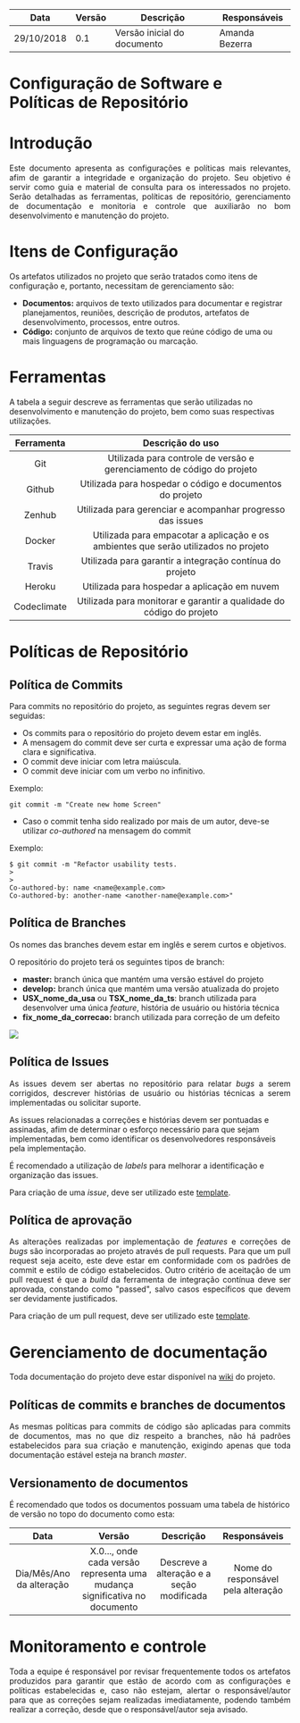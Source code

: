 Data | Versão | Descrição | Responsáveis
-- | -- | -- | --
29/10/2018 | 0.1 | Versão inicial do documento | Amanda Bezerra

# Configuração de Software e Políticas de Repositório

# Introdução
<p align="justify"> Este documento apresenta as configurações e políticas mais relevantes, afim de garantir a integridade e organização do projeto. Seu objetivo é servir como guia e material de consulta para os interessados no projeto.
Serão detalhadas as ferramentas, políticas de repositório, gerenciamento de documentação e monitoria e controle que auxiliarão no bom desenvolvimento e manutenção do projeto. </p>

# Itens de Configuração
Os artefatos utilizados no projeto que serão tratados como itens de configuração e, portanto, necessitam de gerenciamento são:
- **Documentos:** arquivos de texto utilizados para documentar e registrar planejamentos, reuniões, descrição de produtos, artefatos de desenvolvimento, processos, entre outros.
- **Código:** conjunto de arquivos de texto que reúne código de uma ou mais linguagens de programação ou marcação.

# Ferramentas
A tabela a seguir descreve as ferramentas que serão utilizadas no desenvolvimento e manutenção do projeto, bem como suas respectivas utilizações.

| Ferramenta | Descrição do uso |
| :--: | :--: |
| Git | Utilizada para controle de versão e gerenciamento de código do projeto |
| Github | Utilizada para hospedar o código e documentos do projeto |
| Zenhub | Utilizada para gerenciar e acompanhar progresso das issues |
| Docker | Utilizada para empacotar a aplicação e os ambientes que serão utilizados no projeto |
| Travis | Utilizada para garantir a integração contínua do projeto |
| Heroku | Utilizada para hospedar a aplicação em nuvem |
| Codeclimate | Utilizada para monitorar e garantir a qualidade do código do projeto |

# Políticas de Repositório

## Política de Commits
Para commits no repositório do projeto, as seguintes regras devem ser seguidas:
- Os commits para o repositório do projeto devem estar em inglês.
- A mensagem do commit deve ser curta e expressar uma ação de forma clara e significativa.
- O commit deve iniciar com letra maiúscula.
- O commit deve iniciar com um verbo no infinitivo.

Exemplo:
```
git commit -m "Create new home Screen"
```
- Caso o commit tenha sido realizado por mais de um autor, deve-se utilizar _co-authored_ na mensagem do commit

Exemplo:
```
$ git commit -m "Refactor usability tests.
>
>
Co-authored-by: name <name@example.com>
Co-authored-by: another-name <another-name@example.com>"
```

## Política de Branches
Os nomes das branches devem estar em inglês e serem curtos e objetivos.

O repositório do projeto terá os seguintes tipos de branch:

- **master:** branch única que mantém uma versão estável do projeto
- **develop:** branch única que mantém uma versão atualizada do projeto
- **USX_nome_da_usa** ou **TSX_nome_da_ts**: branch utilizada para desenvolver uma única _feature_, história de usuário ou história técnica
- **fix_nome_da_correcao:** branch utilizada para correção de um defeito

![](https://wac-cdn.atlassian.com/dam/jcr:b5259cce-6245-49f2-b89b-9871f9ee3fa4/03%20.svg?cdnVersion=k)

## Política de Issues
<p align="justify"> As issues devem ser abertas no repositório para relatar <i>bugs</i> a serem corrigidos, descrever histórias de usuário ou histórias técnicas a serem implementadas ou solicitar suporte.

As issues relacionadas a correções e histórias devem ser pontuadas e assinadas, afim de determinar o esforço necessário para que sejam implementadas, bem como identificar os desenvolvedores responsáveis pela implementação.

É recomendado a utilização de _labels_ para melhorar a identificação e organização das issues. </p>

Para criação de uma _issue_, deve ser utilizado este [template](https://github.com/DSW-2018/projetoDesenho/blob/master/.github/ISSUE_TEMPLATE.md).

## Política de aprovação
<p align="justify"> As alterações realizadas por implementação de <i>features</i> e correções de <i>bugs</i> são incorporadas ao projeto através de pull requests. Para que um pull request seja aceito, este deve estar em conformidade com os padrões de commit e estilo de código estabelecidos. Outro critério de aceitação de um pull request é que a <i>build</i> da ferramenta de integração contínua deve ser aprovada, constando como "passed", salvo casos específicos que devem ser devidamente justificados. </p>

Para criação de um pull request, deve ser utilizado este [template](https://github.com/DSW-2018/projetoDesenho/blob/master/.github/PULL_REQUEST_TEMPLATE.md).

# Gerenciamento de documentação
Toda documentação do projeto deve estar disponível na [wiki](https://github.com/DSW-2018/projetoDesenho/wiki) do projeto.

## Políticas de commits e branches de documentos
<p align="justify"> As mesmas políticas para commits de código são aplicadas para commits de documentos, mas no que diz respeito a branches, não há padrões estabelecidos para sua criação e manutenção, exigindo apenas que toda documentação estável esteja na branch <i>master</i>. </p>

## Versionamento de documentos
É recomendado que todos os documentos possuam uma tabela de histórico de versão no topo do documento como esta:

| Data | Versão | Descrição | Responsáveis |
| :--: | :--: | :--: | :--: |
| Dia/Mês/Ano da alteração | X.0..., onde cada versão representa uma mudança significativa no documento| Descreve a alteração e a seção modificada | Nome do responsável pela alteração |


# Monitoramento e controle
<p align="justify"> Toda a equipe é responsável por revisar frequentemente todos os artefatos produzidos para garantir que estão de acordo com as configurações e políticas estabelecidas e, caso não estejam, alertar o responsável/autor para que as correções sejam realizadas imediatamente, podendo também realizar a correção, desde que o responsável/autor seja avisado.</p>
